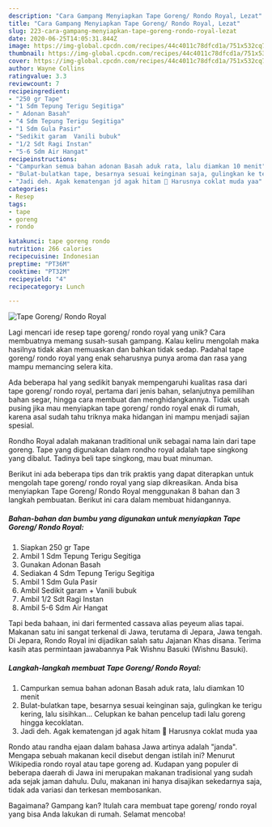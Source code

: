 ```yaml
---
description: "Cara Gampang Menyiapkan Tape Goreng/ Rondo Royal, Lezat"
title: "Cara Gampang Menyiapkan Tape Goreng/ Rondo Royal, Lezat"
slug: 223-cara-gampang-menyiapkan-tape-goreng-rondo-royal-lezat
date: 2020-06-25T14:05:31.844Z
image: https://img-global.cpcdn.com/recipes/44c4011c78dfcd1a/751x532cq70/tape-goreng-rondo-royal-foto-resep-utama.jpg
thumbnail: https://img-global.cpcdn.com/recipes/44c4011c78dfcd1a/751x532cq70/tape-goreng-rondo-royal-foto-resep-utama.jpg
cover: https://img-global.cpcdn.com/recipes/44c4011c78dfcd1a/751x532cq70/tape-goreng-rondo-royal-foto-resep-utama.jpg
author: Wayne Collins
ratingvalue: 3.3
reviewcount: 7
recipeingredient:
- "250 gr Tape"
- "1 Sdm Tepung Terigu Segitiga"
- " Adonan Basah"
- "4 Sdm Tepung Terigu Segitiga"
- "1 Sdm Gula Pasir"
- "Sedikit garam  Vanili bubuk"
- "1/2 Sdt Ragi Instan"
- "5-6 Sdm Air Hangat"
recipeinstructions:
- "Campurkan semua bahan adonan Basah aduk rata, lalu diamkan 10 menit"
- "Bulat-bulatkan tape, besarnya sesuai keinginan saja, gulingkan ke terigu kering, lalu sisihkan... Celupkan ke bahan pencelup tadi lalu goreng hingga kecoklatan."
- "Jadi deh. Agak kematengan jd agak hitam 🙈 Harusnya coklat muda yaa"
categories:
- Resep
tags:
- tape
- goreng
- rondo

katakunci: tape goreng rondo 
nutrition: 266 calories
recipecuisine: Indonesian
preptime: "PT36M"
cooktime: "PT32M"
recipeyield: "4"
recipecategory: Lunch

---
```



![Tape Goreng/ Rondo Royal](https://img-global.cpcdn.com/recipes/44c4011c78dfcd1a/751x532cq70/tape-goreng-rondo-royal-foto-resep-utama.jpg)

Lagi mencari ide resep tape goreng/ rondo royal yang unik? Cara membuatnya memang susah-susah gampang. Kalau keliru mengolah maka hasilnya tidak akan memuaskan dan bahkan tidak sedap. Padahal tape goreng/ rondo royal yang enak seharusnya punya aroma dan rasa yang mampu memancing selera kita.

Ada beberapa hal yang sedikit banyak mempengaruhi kualitas rasa dari tape goreng/ rondo royal, pertama dari jenis bahan, selanjutnya pemilihan bahan segar, hingga cara membuat dan menghidangkannya. Tidak usah pusing jika mau menyiapkan tape goreng/ rondo royal enak di rumah, karena asal sudah tahu triknya maka hidangan ini mampu menjadi sajian spesial.

Rondho Royal adalah makanan traditional unik sebagai nama lain dari tape goreng. Tape yang digunakan dalam rondho royal adalah tape singkong yang dibalut. Tadinya beli tape singkong, mau buat minuman.


Berikut ini ada beberapa tips dan trik praktis yang dapat diterapkan untuk mengolah tape goreng/ rondo royal yang siap dikreasikan. Anda bisa menyiapkan Tape Goreng/ Rondo Royal menggunakan 8 bahan dan 3 langkah pembuatan. Berikut ini cara dalam membuat hidangannya.

<!--inarticleads1-->

##### Bahan-bahan dan bumbu yang digunakan untuk menyiapkan Tape Goreng/ Rondo Royal:

1. Siapkan 250 gr Tape
1. Ambil 1 Sdm Tepung Terigu Segitiga
1. Gunakan  Adonan Basah
1. Sediakan 4 Sdm Tepung Terigu Segitiga
1. Ambil 1 Sdm Gula Pasir
1. Ambil Sedikit garam + Vanili bubuk
1. Ambil 1/2 Sdt Ragi Instan
1. Ambil 5-6 Sdm Air Hangat


Tapi beda bahaan, ini dari fermented cassava alias peyeum alias tapai. Makanan satu ini sangat terkenal di Jawa, terutama di Jepara, Jawa tengah. Di Jepara, Rondo Royal ini dijadikan salah satu Jajanan Khas disana. Terima kasih atas permintaan jawabannya Pak Wishnu Basuki (Wishnu Basuki). 

<!--inarticleads2-->

##### Langkah-langkah membuat Tape Goreng/ Rondo Royal:

1. Campurkan semua bahan adonan Basah aduk rata, lalu diamkan 10 menit
1. Bulat-bulatkan tape, besarnya sesuai keinginan saja, gulingkan ke terigu kering, lalu sisihkan... Celupkan ke bahan pencelup tadi lalu goreng hingga kecoklatan.
1. Jadi deh. Agak kematengan jd agak hitam 🙈 Harusnya coklat muda yaa


Rondo atau randha ejaan dalam bahasa Jawa artinya adalah &#34;janda&#34;. Mengapa sebuah makanan kecil disebut dengan istilah ini? Menurut Wikipedia rondo royal atau tape goreng ad. Kudapan yang populer di beberapa daerah di Jawa ini merupakan makanan tradisional yang sudah ada sejak jaman dahulu. Dulu, makanan ini hanya disajikan sekedarnya saja, tidak ada variasi dan terkesan membosankan. 

Bagaimana? Gampang kan? Itulah cara membuat tape goreng/ rondo royal yang bisa Anda lakukan di rumah. Selamat mencoba!
